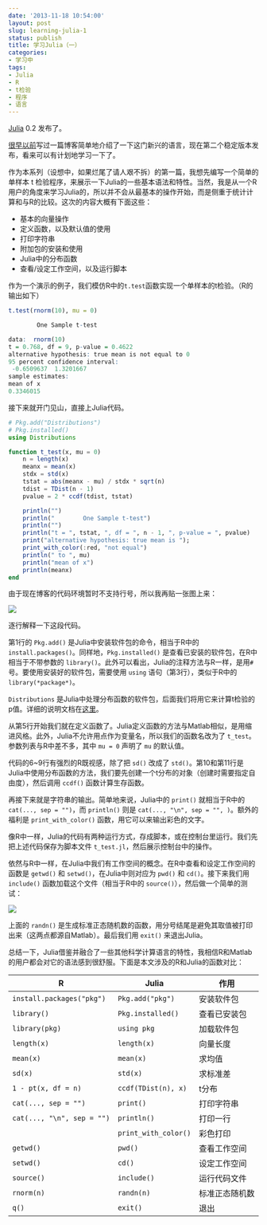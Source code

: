 ```yaml
---
date: '2013-11-18 10:54:00'
layout: post
slug: learning-julia-1
status: publish
title: 学习Julia（一）
categories:
- 学习中
tags:
- Julia
- R
- t检验
- 程序
- 语言
---
```


[Julia](http://julialang.org/) 0.2 发布了。

[很早以前](http://yixuan.cos.name/cn/2012/02/julia-comes/)写过一篇博客简单地介绍了一下这门新兴的语言，现在第二个稳定版本发布，看来可以有计划地学习一下了。

作为本系列（设想中，如果烂尾了请人艰不拆）的第一篇，我想先编写一个简单的单样本 t 检验程序，来展示一下Julia的一些基本语法和特性。当然，我是从一个R用户的角度来学习Julia的，所以并不会从最基本的操作开始，而是侧重于统计计算和与R的比较。这次的内容大概有下面这些：

- 基本的向量操作
- 定义函数，以及默认值的使用
- 打印字符串
- 附加包的安装和使用
- Julia中的分布函数
- 查看/设定工作空间，以及运行脚本

<!-- more -->

作为一个演示的例子，我们模仿R中的`t.test`函数实现一个单样本的t检验。（R的输出如下）

```r
t.test(rnorm(10), mu = 0)

        One Sample t-test

data:  rnorm(10)
t = 0.768, df = 9, p-value = 0.4622
alternative hypothesis: true mean is not equal to 0
95 percent confidence interval:
 -0.6509637  1.3201667
sample estimates:
mean of x
0.3346015
```

接下来就开门见山，直接上Julia代码。

```julia
# Pkg.add("Distributions")
# Pkg.installed()
using Distributions

function t_test(x, mu = 0)
    n = length(x)
    meanx = mean(x)
    stdx = std(x)
    tstat = abs(meanx - mu) / stdx * sqrt(n)
    tdist = TDist(n - 1)
    pvalue = 2 * ccdf(tdist, tstat)

    println("")
    println("        One Sample t-test")
    println("")
    println("t = ", tstat, ", df = ", n - 1, ", p-value = ", pvalue)
    print("alternative hypothesis: true mean is ");
    print_with_color(:red, "not equal")
    println(" to ", mu)
    println("mean of x")
    println(meanx)
end
```

由于现在博客的代码环境暂时不支持行号，所以我再贴一张图上来：

[![](http://i.imgur.com/OFDdr5e.png)](http://i.imgur.com/OFDdr5e.png)

逐行解释一下这段代码。

第1行的 `Pkg.add()` 是Julia中安装软件包的命令，相当于R中的 `install.packages()`。同样地，`Pkg.installed()` 是查看已安装的软件包，在R中相当于不带参数的 `library()`。此外可以看出，Julia的注释方法与R一样，是用`#`号。要使用安装好的软件包，需要使用 `using` 语句（第3行），类似于R中的 `library(*package*)`。

`Distributions` 是Julia中处理分布函数的软件包，后面我们将用它来计算t检验的p值。详细的说明文档在[这里](http://juliastats.github.io/Distributions.jl/index.html)。

从第5行开始我们就在定义函数了。Julia定义函数的方法与Matlab相似，是用缩进风格。此外，Julia不允许用点作为变量名，所以我们的函数名改为了 `t_test`。参数列表与R中差不多，其中 `mu = 0` 声明了 `mu` 的默认值。

代码的6~9行有强烈的R既视感，除了把 `sd()` 改成了 `std()`。第10和第11行是Julia中使用分布函数的方法，我们要先创建一个t分布的对象（创建时需要指定自由度），然后调用 `ccdf()` 函数计算生存函数。

再接下来就是字符串的输出。简单地来说，Julia中的 `print()` 就相当于R中的 `cat(..., sep = "")`，而 `println()` 则是 `cat(..., "\n", sep = "", )`。额外的福利是 `print_with_color()` 函数，用它可以来输出彩色的文字。

像R中一样，Julia的代码有两种运行方式，存成脚本，或在控制台里运行。我们先把上述代码保存为脚本文件 `t_test.jl`，然后展示控制台中的操作。

依然与R中一样，在Julia中我们有工作空间的概念。在R中查看和设定工作空间的函数是 `getwd()` 和 `setwd()`，在Julia中则对应为 `pwd()` 和 `cd()`。接下来我们用 `include()` 函数加载这个文件（相当于R中的 `source()`），然后做一个简单的测试：

[![](http://i.imgur.com/hWZiNKG.png)](http://i.imgur.com/hWZiNKG.png)

上面的 `randn()` 是生成标准正态随机数的函数，用分号结尾是避免其取值被打印出来（这两点都源自Matlab）。最后我们用 `exit()` 来退出Julia。

总结一下，Julia借鉴并融合了一些其他科学计算语言的特性，我相信R和Matlab的用户都会对它的语法感到很舒服。下面是本文涉及的R和Julia的函数对比：

| R                          | Julia                | 作用      |
|----------------------------|----------------------|---------|
| `install.packages("pkg")`  | `Pkg.add("pkg")`     | 安装软件包   |
| `library()`                | `Pkg.installed()`    | 查看已安装包  |
| `library(pkg)`             | `using pkg`          | 加载软件包   |
| `length(x)`                | `length(x)`          | 向量长度    |
| `mean(x)`                  | `mean(x)`            | 求均值     |
| `sd(x)`                    | `std(x)`             | 求标准差    |
| `1 - pt(x, df = n)`        | `ccdf(TDist(n), x)`  | t分布     |
| `cat(..., sep = "")`       | `print()`            | 打印字符串   |
| `cat(..., "\n", sep = "")` | `println()`          | 打印一行    |
|                            | `print_with_color()` | 彩色打印    |
| `getwd()`                  | `pwd()`              | 查看工作空间  |
| `setwd()`                  | `cd()`               | 设定工作空间  |
| `source()`                 | `include()`          | 运行代码文件  |
| `rnorm(n)`                 | `randn(n)`           | 标准正态随机数 |
| `q()`                      | `exit()`             | 退出      |
